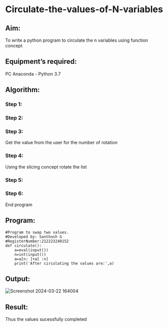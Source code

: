 # Circulate-the-values-of-N-variables
## Aim:
To write a python program to circulate the n variables using function concept
## Equipment’s required:
PC
Anaconda - Python 3.7
## Algorithm: 
### Step 1: 
### Step 2: 
### Step 3: 
Get the value from the user for the number of rotation
### Step 4: 
Using the slicing concept rotate the list

### Step 5: 
### Step 6:
End program
## Program:
```
#Program to swap two values.
#Developed by: Santhosh G
#RegisterNumber:212223240152
def circulate():
    a=eval(input())
    n=int(input())
    a=a[n: ]+a[ :n]
    print('After circulating the values are:',a)
```
## Output:
![Screenshot 2024-03-22 164004](https://github.com/GSanthosh007/Circulate-the-values-of-N-variables/assets/147527586/551443e0-1cea-4ef1-86c5-77f0e4f540c6)

## Result:
Thus the values sucessfully completed
